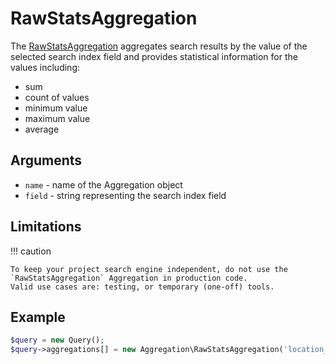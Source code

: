 # RawStatsAggregation

The [RawStatsAggregation](https://github.com/ibexa/core/blob/main/src/contracts/Repository/Values/Content/Query/Aggregation/RawStatsAggregation.php) aggregates search results by the value of the selected search index field
and provides statistical information for the values including:

- sum
- count of values
- minimum value
- maximum value
- average

## Arguments

- `name` - name of the Aggregation object
- `field` - string representing the search index field

## Limitations

!!! caution

    To keep your project search engine independent, do not use the `RawStatsAggregation` Aggregation in production code.
    Valid use cases are: testing, or temporary (one-off) tools.

## Example

``` php
$query = new Query();
$query->aggregations[] = new Aggregation\RawStatsAggregation('location_depth', 'depth_i');
```
